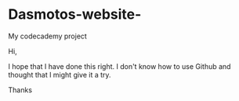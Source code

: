 # Dasmotos-website-
My codecademy project

Hi,

I hope that I have done this right. I don't know how to use Github and thought that I might give it a try.

Thanks
